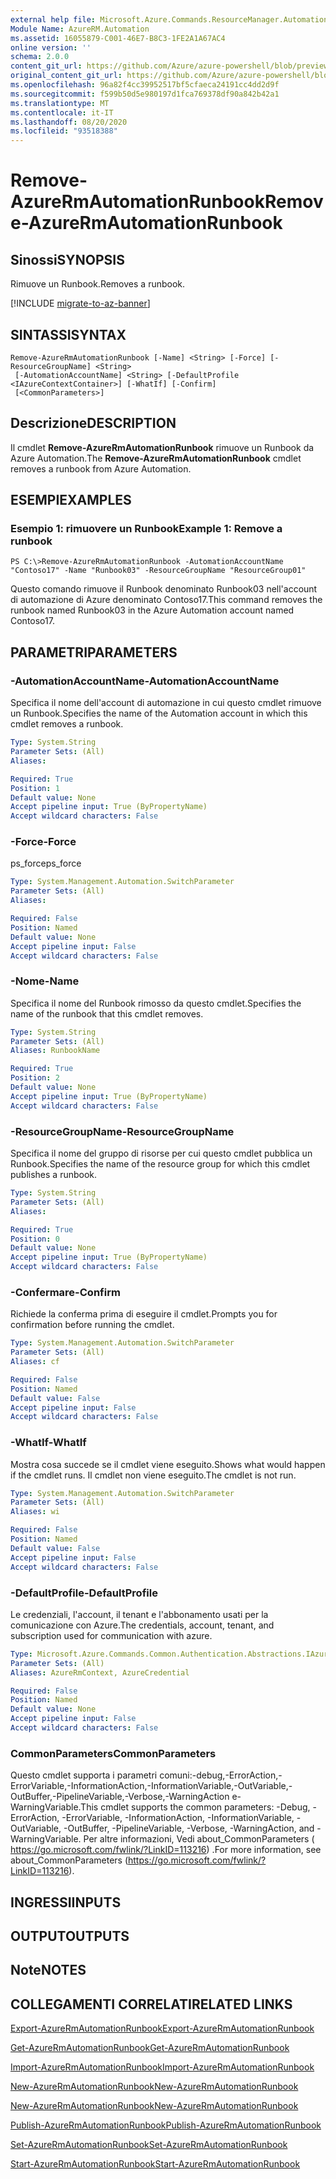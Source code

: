 ```yaml
---
external help file: Microsoft.Azure.Commands.ResourceManager.Automation.dll-Help.xml
Module Name: AzureRM.Automation
ms.assetid: 16055879-C001-46E7-B8C3-1FE2A1A67AC4
online version: ''
schema: 2.0.0
content_git_url: https://github.com/Azure/azure-powershell/blob/preview/src/ResourceManager/Automation/Commands.Automation/help/Remove-AzureRMAutomationRunbook.md
original_content_git_url: https://github.com/Azure/azure-powershell/blob/preview/src/ResourceManager/Automation/Commands.Automation/help/Remove-AzureRMAutomationRunbook.md
ms.openlocfilehash: 96a82f4cc39952517bf5cfaeca24191cc4dd2d9f
ms.sourcegitcommit: f599b50d5e980197d1fca769378df90a842b42a1
ms.translationtype: MT
ms.contentlocale: it-IT
ms.lasthandoff: 08/20/2020
ms.locfileid: "93518388"
---
```

# <span data-ttu-id="e1b65-101">Remove-AzureRmAutomationRunbook</span><span class="sxs-lookup"><span data-stu-id="e1b65-101">Remove-AzureRmAutomationRunbook</span></span>

## <span data-ttu-id="e1b65-102">Sinossi</span><span class="sxs-lookup"><span data-stu-id="e1b65-102">SYNOPSIS</span></span>
<span data-ttu-id="e1b65-103">Rimuove un Runbook.</span><span class="sxs-lookup"><span data-stu-id="e1b65-103">Removes a runbook.</span></span>

[!INCLUDE [migrate-to-az-banner](../../includes/migrate-to-az-banner.md)]

## <span data-ttu-id="e1b65-104">SINTASSI</span><span class="sxs-lookup"><span data-stu-id="e1b65-104">SYNTAX</span></span>

```
Remove-AzureRmAutomationRunbook [-Name] <String> [-Force] [-ResourceGroupName] <String>
 [-AutomationAccountName] <String> [-DefaultProfile <IAzureContextContainer>] [-WhatIf] [-Confirm]
 [<CommonParameters>]
```

## <span data-ttu-id="e1b65-105">Descrizione</span><span class="sxs-lookup"><span data-stu-id="e1b65-105">DESCRIPTION</span></span>
<span data-ttu-id="e1b65-106">Il cmdlet **Remove-AzureRmAutomationRunbook** rimuove un Runbook da Azure Automation.</span><span class="sxs-lookup"><span data-stu-id="e1b65-106">The **Remove-AzureRmAutomationRunbook** cmdlet removes a runbook from Azure Automation.</span></span>

## <span data-ttu-id="e1b65-107">ESEMPI</span><span class="sxs-lookup"><span data-stu-id="e1b65-107">EXAMPLES</span></span>

### <span data-ttu-id="e1b65-108">Esempio 1: rimuovere un Runbook</span><span class="sxs-lookup"><span data-stu-id="e1b65-108">Example 1: Remove a runbook</span></span>
```
PS C:\>Remove-AzureRmAutomationRunbook -AutomationAccountName "Contoso17" -Name "Runbook03" -ResourceGroupName "ResourceGroup01"
```

<span data-ttu-id="e1b65-109">Questo comando rimuove il Runbook denominato Runbook03 nell'account di automazione di Azure denominato Contoso17.</span><span class="sxs-lookup"><span data-stu-id="e1b65-109">This command removes the runbook named Runbook03 in the Azure Automation account named Contoso17.</span></span>

## <span data-ttu-id="e1b65-110">PARAMETRI</span><span class="sxs-lookup"><span data-stu-id="e1b65-110">PARAMETERS</span></span>

### <span data-ttu-id="e1b65-111">-AutomationAccountName</span><span class="sxs-lookup"><span data-stu-id="e1b65-111">-AutomationAccountName</span></span>
<span data-ttu-id="e1b65-112">Specifica il nome dell'account di automazione in cui questo cmdlet rimuove un Runbook.</span><span class="sxs-lookup"><span data-stu-id="e1b65-112">Specifies the name of the Automation account in which this cmdlet removes a runbook.</span></span>

```yaml
Type: System.String
Parameter Sets: (All)
Aliases: 

Required: True
Position: 1
Default value: None
Accept pipeline input: True (ByPropertyName)
Accept wildcard characters: False
```

### <span data-ttu-id="e1b65-113">-Force</span><span class="sxs-lookup"><span data-stu-id="e1b65-113">-Force</span></span>
<span data-ttu-id="e1b65-114">ps_force</span><span class="sxs-lookup"><span data-stu-id="e1b65-114">ps_force</span></span>

```yaml
Type: System.Management.Automation.SwitchParameter
Parameter Sets: (All)
Aliases: 

Required: False
Position: Named
Default value: None
Accept pipeline input: False
Accept wildcard characters: False
```

### <span data-ttu-id="e1b65-115">-Nome</span><span class="sxs-lookup"><span data-stu-id="e1b65-115">-Name</span></span>
<span data-ttu-id="e1b65-116">Specifica il nome del Runbook rimosso da questo cmdlet.</span><span class="sxs-lookup"><span data-stu-id="e1b65-116">Specifies the name of the runbook that this cmdlet removes.</span></span>

```yaml
Type: System.String
Parameter Sets: (All)
Aliases: RunbookName

Required: True
Position: 2
Default value: None
Accept pipeline input: True (ByPropertyName)
Accept wildcard characters: False
```

### <span data-ttu-id="e1b65-117">-ResourceGroupName</span><span class="sxs-lookup"><span data-stu-id="e1b65-117">-ResourceGroupName</span></span>
<span data-ttu-id="e1b65-118">Specifica il nome del gruppo di risorse per cui questo cmdlet pubblica un Runbook.</span><span class="sxs-lookup"><span data-stu-id="e1b65-118">Specifies the name of the resource group for which this cmdlet publishes a runbook.</span></span>

```yaml
Type: System.String
Parameter Sets: (All)
Aliases: 

Required: True
Position: 0
Default value: None
Accept pipeline input: True (ByPropertyName)
Accept wildcard characters: False
```

### <span data-ttu-id="e1b65-119">-Confermare</span><span class="sxs-lookup"><span data-stu-id="e1b65-119">-Confirm</span></span>
<span data-ttu-id="e1b65-120">Richiede la conferma prima di eseguire il cmdlet.</span><span class="sxs-lookup"><span data-stu-id="e1b65-120">Prompts you for confirmation before running the cmdlet.</span></span>

```yaml
Type: System.Management.Automation.SwitchParameter
Parameter Sets: (All)
Aliases: cf

Required: False
Position: Named
Default value: False
Accept pipeline input: False
Accept wildcard characters: False
```

### <span data-ttu-id="e1b65-121">-WhatIf</span><span class="sxs-lookup"><span data-stu-id="e1b65-121">-WhatIf</span></span>
<span data-ttu-id="e1b65-122">Mostra cosa succede se il cmdlet viene eseguito.</span><span class="sxs-lookup"><span data-stu-id="e1b65-122">Shows what would happen if the cmdlet runs.</span></span>
<span data-ttu-id="e1b65-123">Il cmdlet non viene eseguito.</span><span class="sxs-lookup"><span data-stu-id="e1b65-123">The cmdlet is not run.</span></span>

```yaml
Type: System.Management.Automation.SwitchParameter
Parameter Sets: (All)
Aliases: wi

Required: False
Position: Named
Default value: False
Accept pipeline input: False
Accept wildcard characters: False
```

### <span data-ttu-id="e1b65-124">-DefaultProfile</span><span class="sxs-lookup"><span data-stu-id="e1b65-124">-DefaultProfile</span></span>
<span data-ttu-id="e1b65-125">Le credenziali, l'account, il tenant e l'abbonamento usati per la comunicazione con Azure.</span><span class="sxs-lookup"><span data-stu-id="e1b65-125">The credentials, account, tenant, and subscription used for communication with azure.</span></span>

```yaml
Type: Microsoft.Azure.Commands.Common.Authentication.Abstractions.IAzureContextContainer
Parameter Sets: (All)
Aliases: AzureRmContext, AzureCredential

Required: False
Position: Named
Default value: None
Accept pipeline input: False
Accept wildcard characters: False
```

### <span data-ttu-id="e1b65-126">CommonParameters</span><span class="sxs-lookup"><span data-stu-id="e1b65-126">CommonParameters</span></span>
<span data-ttu-id="e1b65-127">Questo cmdlet supporta i parametri comuni:-debug,-ErrorAction,-ErrorVariable,-InformationAction,-InformationVariable,-OutVariable,-OutBuffer,-PipelineVariable,-Verbose,-WarningAction e-WarningVariable.</span><span class="sxs-lookup"><span data-stu-id="e1b65-127">This cmdlet supports the common parameters: -Debug, -ErrorAction, -ErrorVariable, -InformationAction, -InformationVariable, -OutVariable, -OutBuffer, -PipelineVariable, -Verbose, -WarningAction, and -WarningVariable.</span></span> <span data-ttu-id="e1b65-128">Per altre informazioni, Vedi about_CommonParameters ( https://go.microsoft.com/fwlink/?LinkID=113216) .</span><span class="sxs-lookup"><span data-stu-id="e1b65-128">For more information, see about_CommonParameters (https://go.microsoft.com/fwlink/?LinkID=113216).</span></span>

## <span data-ttu-id="e1b65-129">INGRESSI</span><span class="sxs-lookup"><span data-stu-id="e1b65-129">INPUTS</span></span>

## <span data-ttu-id="e1b65-130">OUTPUT</span><span class="sxs-lookup"><span data-stu-id="e1b65-130">OUTPUTS</span></span>

## <span data-ttu-id="e1b65-131">Note</span><span class="sxs-lookup"><span data-stu-id="e1b65-131">NOTES</span></span>

## <span data-ttu-id="e1b65-132">COLLEGAMENTI CORRELATI</span><span class="sxs-lookup"><span data-stu-id="e1b65-132">RELATED LINKS</span></span>

[<span data-ttu-id="e1b65-133">Export-AzureRmAutomationRunbook</span><span class="sxs-lookup"><span data-stu-id="e1b65-133">Export-AzureRmAutomationRunbook</span></span>](./Export-AzureRMAutomationRunbook.md)

[<span data-ttu-id="e1b65-134">Get-AzureRmAutomationRunbook</span><span class="sxs-lookup"><span data-stu-id="e1b65-134">Get-AzureRmAutomationRunbook</span></span>](./Get-AzureRMAutomationRunbook.md)

[<span data-ttu-id="e1b65-135">Import-AzureRmAutomationRunbook</span><span class="sxs-lookup"><span data-stu-id="e1b65-135">Import-AzureRmAutomationRunbook</span></span>](./Import-AzureRMAutomationRunbook.md)

[<span data-ttu-id="e1b65-136">New-AzureRmAutomationRunbook</span><span class="sxs-lookup"><span data-stu-id="e1b65-136">New-AzureRmAutomationRunbook</span></span>](./New-AzureRMAutomationRunbook.md)

[<span data-ttu-id="e1b65-137">New-AzureRmAutomationRunbook</span><span class="sxs-lookup"><span data-stu-id="e1b65-137">New-AzureRmAutomationRunbook</span></span>](./New-AzureRMAutomationRunbook.md)

[<span data-ttu-id="e1b65-138">Publish-AzureRmAutomationRunbook</span><span class="sxs-lookup"><span data-stu-id="e1b65-138">Publish-AzureRmAutomationRunbook</span></span>](./Publish-AzureRMAutomationRunbook.md)

[<span data-ttu-id="e1b65-139">Set-AzureRmAutomationRunbook</span><span class="sxs-lookup"><span data-stu-id="e1b65-139">Set-AzureRmAutomationRunbook</span></span>](./Set-AzureRMAutomationRunbook.md)

[<span data-ttu-id="e1b65-140">Start-AzureRmAutomationRunbook</span><span class="sxs-lookup"><span data-stu-id="e1b65-140">Start-AzureRmAutomationRunbook</span></span>](./Start-AzureRMAutomationRunbook.md)


